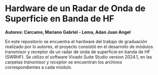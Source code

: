 # Hardware de un Radar de Onda de Superficie en Banda de HF
**Autores: Carcamo, Mariano Gabriel - Lema, Adan Juan Angel**

En este repositorio se encuentra el hardware del trabajo de graduación realizado por lo autores, el proyecto consistió en el desarrollo de módulos transmisor y receptor de un radar de onda de superficie en banda de HF (SWRHF). Se utilizo el software Vivado Suite Studio version 2024.1, en las carpetas *transmisor* y *receptor* se encuentran los archivos correspondientes a cada módulo.